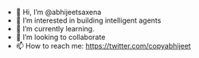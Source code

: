 - 👋 Hi, I’m @abhijeetsaxena
- 👀 I’m interested in building intelligent agents
- 🌱 I’m currently learning.
- 💞️ I’m looking to collaborate
- 📫 How to reach me: https://twitter.com/copyabhijeet

<!---
abhijeetsaxena/abhijeetsaxena is a ✨ special ✨ repository because its `README.md` (this file) appears on your GitHub profile.
You can click the Preview link to take a look at your changes.
--->

